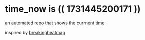 # time_now is (( 1731445200171 ))

an automated repo that shows the currnent time

inspired by [breakingheatmap](https://github.com/breakingheatmap/breakingheatmap)